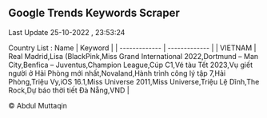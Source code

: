 

## Google Trends Keywords Scraper 
 
Last Update 25-10-2022 , 23:53:24

Country List :
 Name  | Keyword |
| ------------- | ------------- |
| VIETNAM | Real Madrid,Lisa (BlackPink,Miss Grand International 2022,Dortmund – Man City,Benfica – Juventus,Champion League,Cúp C1,Vé tàu Tết 2023,Vụ giết người ở Hải Phòng mới nhất,Novaland,Hành trình công lý tập 7,Hải Phòng,Triệu Vy,iOS 16.1,Miss Universe 2011,Miss Universe,Triệu Lệ Dĩnh,The Rock,Dự báo thời tiết Đà Nẵng,VND |



© Abdul Muttaqin 
